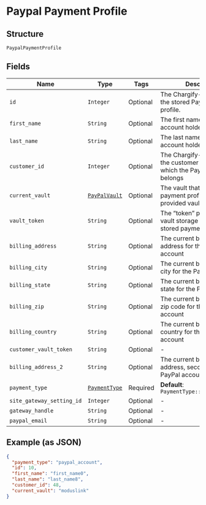 
# Paypal Payment Profile

## Structure

`PaypalPaymentProfile`

## Fields

| Name | Type | Tags | Description |
|  --- | --- | --- | --- |
| `id` | `Integer` | Optional | The Chargify-assigned ID of the stored PayPal payment profile. |
| `first_name` | `String` | Optional | The first name of the PayPal account holder |
| `last_name` | `String` | Optional | The last name of the PayPal account holder |
| `customer_id` | `Integer` | Optional | The Chargify-assigned id for the customer record to which the PayPal account belongs |
| `current_vault` | [`PayPalVault`](../../doc/models/pay-pal-vault.md) | Optional | The vault that stores the payment profile with the provided vault_token. |
| `vault_token` | `String` | Optional | The “token” provided by your vault storage for an already stored payment profile |
| `billing_address` | `String` | Optional | The current billing street address for the PayPal account |
| `billing_city` | `String` | Optional | The current billing address city for the PayPal account |
| `billing_state` | `String` | Optional | The current billing address state for the PayPal account |
| `billing_zip` | `String` | Optional | The current billing address zip code for the PayPal account |
| `billing_country` | `String` | Optional | The current billing address country for the PayPal account |
| `customer_vault_token` | `String` | Optional | - |
| `billing_address_2` | `String` | Optional | The current billing street address, second line, for the PayPal account |
| `payment_type` | [`PaymentType`](../../doc/models/payment-type.md) | Required | **Default**: `PaymentType::PAYPAL_ACCOUNT` |
| `site_gateway_setting_id` | `Integer` | Optional | - |
| `gateway_handle` | `String` | Optional | - |
| `paypal_email` | `String` | Optional | - |

## Example (as JSON)

```json
{
  "payment_type": "paypal_account",
  "id": 10,
  "first_name": "first_name0",
  "last_name": "last_name8",
  "customer_id": 48,
  "current_vault": "moduslink"
}
```

